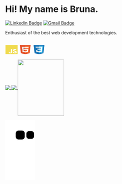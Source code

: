 <h1> Hi! My name is Bruna. </h1>

[![Linkedin Badge](https://img.shields.io/badge/-Bruna%20Fernandes-00875f?style=flat-square&logo=Linkedin&logoColor=white&link=https://www.linkedin.com/in/brunaa-f/)](https://www.linkedin.com/in/brunaa-f/) 
[![Gmail Badge](https://img.shields.io/badge/-brunafernandes.idka@gmail.com-00875f?style=flat-square&logo=Gmail&logoColor=white&link=mailto:brunafernandes.idka@gmail.com)](mailto:brunafernandes.idka@gmail.com)
<p>Enthusiast of the best web development technologies.</p>


<div  align="left"> 
  <div style="display: inline_block"><br>
     <img align="center" alt="Js" height="30" width="40" src="https://raw.githubusercontent.com/devicons/devicon/master/icons/javascript/javascript-plain.svg">
     <img align="center" alt="HTML" height="30" width="40" src="https://raw.githubusercontent.com/devicons/devicon/master/icons/html5/html5-original.svg">
     <img align="center" alt="CSS" height="30" width="40" src="https://raw.githubusercontent.com/devicons/devicon/master/icons/css3/css3-original.svg">
  </div>
 <br>
<div align="left">
  <a href="https://github.com/brunaa-f">
  <img height="150em" align="center" src="https://github-readme-stats.vercel.app/api?username=brunaa-f&show_icons=true&theme=react&include_all_commits=true&count_private=true"/>
  <img height="150em"  align="center" src="https://github-readme-stats.vercel.app/api/top-langs/?username=brunaa-f&layout=compact&langs_count=7&theme=react" />
  <img align="center" width="148" height="180" src="https://media1.tenor.com/images/68e8337fb4eb7e40645d832c64762a8b/tenor.gif?itemid=19443613">
</div>
  

 
  ![Snake animation](https://github.com/brunaa-f/brunaa-f/blob/output/github-contribution-grid-snake.svg)

</div>
 


